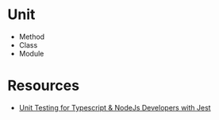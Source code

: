 # Unit
- Method
- Class 
- Module

# Resources
* [Unit Testing for Typescript & NodeJs Developers with Jest](https://www.udemy.com/course/unit-testing-typescript-nodejs)